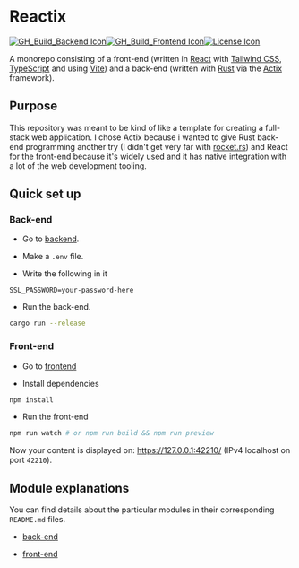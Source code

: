 # Reactix

[![GH_Build_Backend Icon]][GH_Build Status][![GH_Build_Frontend Icon]][GH_Build Status][![License Icon]][LICENSE]

[GH_Build_Backend Icon]: https://img.shields.io/github/actions/workflow/status/1git2clone/reactix/rust-ci.yml?branch=main
[GH_Build_Frontend Icon]: https://img.shields.io/github/actions/workflow/status/1git2clone/reactix/frontend.yml?branch=main
[GH_Build Status]: https://github.com/1git2clone/reactix/actions?query=branch%3Amaster
[License Icon]: https://img.shields.io/badge/license-MIT-blue.svg
[LICENSE]: LICENSE

A monorepo consisting of a front-end (written in [React](https://react.dev/)
with [Tailwind CSS](https://tailwindcss.com/),
[TypeScript](https://www.typescriptlang.org/) and using
[Vite](https://vitejs.dev/)) and a back-end (written with
[Rust](https://www.rust-lang.org/) via the [Actix](https://actix.rs/)
framework).

## Purpose

This repository was meant to be kind of like a template for creating a
full-stack web application. I chose Actix because i wanted to give Rust
back-end programming another try (I didn't get very far with
[rocket.rs](https://rocket.rs/)) and React for the front-end because it's
widely used and it has native integration with a lot of the web development
tooling.

## Quick set up

### Back-end

- Go to [backend](backend/).

- Make a `.env` file.

- Write the following in it

```env
SSL_PASSWORD=your-password-here
```

- Run the back-end.

```sh
cargo run --release
```

### Front-end

- Go to [frontend](frontend/)

- Install dependencies

```sh
npm install
```

- Run the front-end

```sh
npm run watch # or npm run build && npm run preview
```

Now your content is displayed on: <https://127.0.0.1:42210/> (IPv4 localhost on
port `42210`).

## Module explanations

You can find details about the particular modules in their corresponding
`README.md` files.

- [back-end](backend/)

- [front-end](frontend/)
